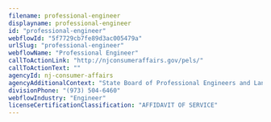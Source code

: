 ```yaml
---
filename: professional-engineer
displayname: professional-engineer
id: "professional-engineer"
webflowId: "5f7729cb7fe89d3ac005479a"
urlSlug: "professional-engineer"
webflowName: "Professional Engineer"
callToActionLink: "http://njconsumeraffairs.gov/pels/"
callToActionText: ""
agencyId: nj-consumer-affairs
agencyAdditionalContext: "State Board of Professional Engineers and Land Surveyors"
divisionPhone: "(973) 504-6460"
webflowIndustry: "Engineer"
licenseCertificationClassification: "AFFIDAVIT OF SERVICE"
---
```

